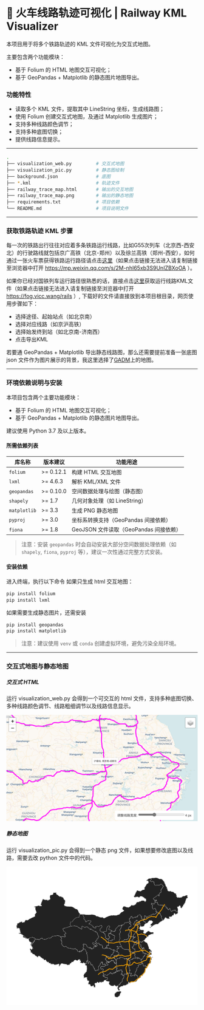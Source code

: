 # 🚄 火车线路轨迹可视化 | Railway KML Visualizer
本项目用于将多个铁路轨迹的 KML 文件可视化为交互式地图。

主要包含两个功能模块：
- 基于 Folium 的 HTML 地图交互可视化；
- 基于 GeoPandas + Matplotlib 的静态图片地图导出。

### 功能特性
- 读取多个 KML 文件，提取其中 LineString 坐标，生成线路图；
- 使用 Folium 创建交互式地图，及通过 Matplotlib 生成图片；
- 支持多种线路颜色调节；
- 支持多种底图切换；
- 提供线路信息提示。
---

```bash
.
├── visualization_web.py         # 交互式地图
├── visualization_pic.py         # 静态图绘制
├── background.json              # 底图
├── *.kml                        # 轨迹文件
├── railway_trace_map.html       # 输出的交互地图
├── railway_trace_map.png        # 输出的静态地图
├── requirements.txt             # 项目依赖
└── README.md                    # 项目说明文件
```

---


### 获取铁路轨迹 KML 步骤
每一次的铁路出行往往对应着多条铁路运行线路，比如G55次列车（北京西-西安北）的行驶路线就包括京广高铁（北京-郑州）以及徐兰高铁（郑州-西安），如何通过一张火车票获得铁路运行路径请点击[这里](https://mp.weixin.qq.com/s/2M-nhI65xb3S9UnIZBXoOA "这里")（如果点击链接无法进入请复制链接至浏览器中打开 https://mp.weixin.qq.com/s/2M-nhI65xb3S9UnIZBXoOA ）。

如果你已经对国铁列车运行路径很熟悉的话，直接点击[这里](https://fog.vicc.wang/rails "这里")获取运行线路KML文件（如果点击链接无法进入请复制链接至浏览器中打开 https://fog.vicc.wang/rails ）, 下载好的文件请直接放到本项目根目录，网页使用步骤如下：
- 选择途径、起始站点（如北京南）
- 选择对应线路（如京沪高铁）
- 选择始发终到站（如北京南-济南西）
- 点击导出KML

若要通 GeoPandas + Matplotlib 导出静态线路图，那么还需要提前准备一张底图 json 文件作为图片展示的背景，我这里选择了[GADM](https://gadm.org/download_country.html "GADM")上的地图。

---

### 环境依赖说明与安装
本项目包含两个主要功能模块：
- 基于 Folium 的 HTML 地图交互可视化；
- 基于 GeoPandas + Matplotlib 的静态图片地图导出。

建议使用 Python 3.7 及以上版本。


#### 所需依赖列表

| 库名称        | 版本建议     | 功能用途                                 |
|---------------|--------------|------------------------------------------|
| `folium`      | >= 0.12.1    | 构建 HTML 交互地图                        |
| `lxml`        | >= 4.6.3     | 解析 KML/XML 文件                         |
| `geopandas`   | >= 0.10.0    | 空间数据处理与绘图（静态图）             |
| `shapely`     | >= 1.7       | 几何对象处理（如 LineString）            |
| `matplotlib`  | >= 3.3       | 生成 PNG 静态地图                        |
| `pyproj`      | >= 3.0       | 坐标系转换支持（GeoPandas 间接依赖）     |
| `fiona`       | >= 1.8       | GeoJSON 文件读取（GeoPandas 间接依赖）   |


> 注意：安装 `geopandas` 时会自动安装大部分空间数据处理依赖（如 `shapely`, `fiona`, `pyproj` 等），建议一次性通过完整方式安装。

#### 安装依赖
进入终端，执行以下命令
如果只生成 html 交互地图：
```bash
pip install folium
pip install lxml
```
如果需要生成静态图片，还需安装
```bash
pip install geopandas
pip install matplotlib
```
> 注意：建议使用 `venv` 或 `conda` 创建虚拟环境，避免污染全局环境。

---

### 交互式地图与静态地图

##### 交互式 HTML
运行 visualization_web.py 会得到一个可交互的 html 文件，支持多种底图切换、多种线路颜色调节、线路粗细调节以及线路信息显示。

![交互式地图](screenshot.png)

##### 静态地图
运行 visualization_pic.py 会得到一个静态 png 文件，如果想要修改底图以及线路，需要去改 python 文件中的代码。

![静态地图](railway_trace_map.png)
